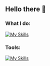 ## Hello there 👋

### What I do:
[![My Skills](https://skillicons.dev/icons?i=html,js,ts,css,sass,java&perline=3)](https://skillicons.dev)

### Tools:

[![My Skills](https://skillicons.dev/icons?i=idea,figma&perline=3)](https://skillicons.dev)

<!--[![Top Langs](https://github-readme-stats.vercel.app/api/top-langs/?username=phuoc&theme=onedark)](https://github.com/anuraghazra/github-readme-stats)>
